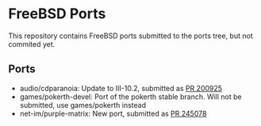 # FreeBSD Ports

This repository contains FreeBSD ports submitted to the ports tree, but not
commited yet.

## Ports

* audio/cdparanoia: Update to III-10.2, submitted as [PR 200925](https://bugs.freebsd.org/bugzilla/show_bug.cgi?id=200925)
* games/pokerth-devel: Port of the pokerth stable branch. Will not be submitted, use games/pokerth instead
* net-im/purple-matrix: New port, submitted as [PR 245078](https://bugs.freebsd.org/bugzilla/show_bug.cgi?id=245078)

